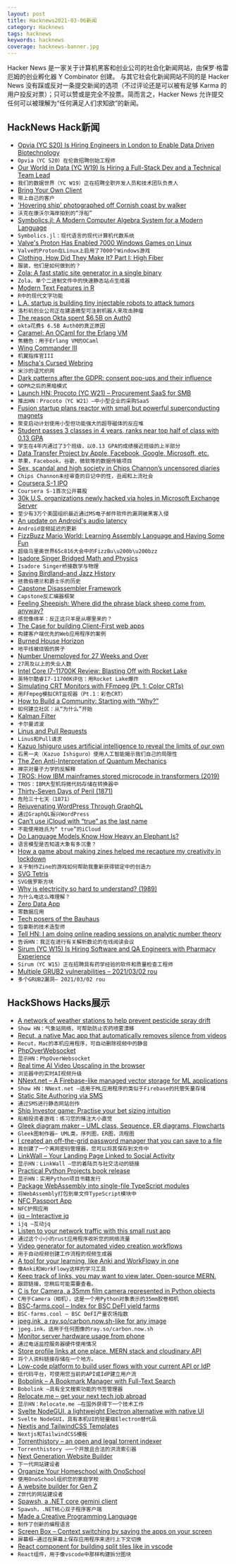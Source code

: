```yaml
---
layout: post
title: Hacknews2021-03-06新闻
category: Hacknews
tags: hacknews
keywords: hacknews
coverage: hacknews-banner.jpg
---
```


Hacker News 是一家关于计算机黑客和创业公司的社会化新闻网站，由保罗·格雷厄姆的创业孵化器 Y Combinator 创建。
与其它社会化新闻网站不同的是 Hacker News 没有踩或反对一条提交新闻的选项（不过评论还是可以被有足够 Karma 的用户投反对票）；只可以赞或是完全不投票。简而言之，Hacker News 允许提交任何可以被理解为“任何满足人们求知欲”的新闻。

## HackNews Hack新闻


- [Opvia (YC S20) Is Hiring Engineers in London to Enable Data Driven Biotechnology](https://www.notion.so/opvia/Opvia-Jobs-151305ed30a140f29ec9eb7df00deadc)
- `Opvia（YC S20）在伦敦招聘创始工程师`
- [Our World in Data (YC W19) Is Hiring a Full-Stack Dev and a Technical Team Lead](https://ourworldindata.org/jobs)
- `我们的数据世界（YC W19）正在招聘全职开发人员和技术团队负责人`
- [Bring Your Own Client](https://www.geoffreylitt.com/2021/03/05/bring-your-own-client.html)
- `带上自己的客户`
- ['Hovering ship' photographed off Cornish coast by walker](https://www.bbc.co.uk/news/uk-england-cornwall-56286719)
- `沃克在康沃尔海岸拍到的“浮船”`
- [Symbolics.jl: A Modern Computer Algebra System for a Modern Language](https://discourse.julialang.org/t/ann-symbolics-jl-a-modern-computer-algebra-system-for-a-modern-language/56251)
- `Symbolics.jl：现代语言的现代计算机代数系统`
- [Valve's Proton Has Enabled 7000 Windows Games on Linux](https://boilingsteam.com/7000-windows-games-working-on-linux-with-proton/)
- `Valve的Proton在Linux上启用了7000个Windows游戏`
- [Clothing, How Did They Make It? Part I: High Fiber](https://acoup.blog/2021/03/05/collections-clothing-how-did-they-make-it-part-i-high-fiber/)
- `服装，他们是如何做到的？`
- [Zola: A fast static site generator in a single binary](https://www.getzola.org/)
- `Zola，单个二进制文件中的快速静态站点生成器`
- [Modern Text Features in R](https://www.tidyverse.org/blog/2021/02/modern-text-features/)
- `R中的现代文字功能`
- [L.A. startup is building tiny injectable robots to attack tumors](https://www.latimes.com/business/technology/story/2021-03-04/this-la-company-is-building-tiny-medical-robots-to-inject-into-your-body)
- `洛杉矶创业公司正在建造微型可注射机器人来攻击肿瘤`
- [The reason Okta spent $6.5B on Auth0](https://supertokens.io/blog/the-real-reason-okta-spent-on-auth0)
- `okta花费$ 6.5B Auth0的真正原因`
- [Caramel: An OCaml for the Erlang VM](https://caramel.run)
- `焦糖色：用于Erlang VM的OCaml`
- [Wing Commander III](https://www.filfre.net/2021/03/wing-commander-iii/)
- `机翼指挥官III`
- [Mischa's Cursed Webring](https://cursed.lol)
- `米沙的诅咒织网`
- [Dark patterns after the GDPR: consent pop-ups and their influence](https://dl.acm.org/doi/10.1145/3313831.3376321)
- `GDPR之后的黑暗模式`
- [Launch HN: Procoto (YC W21) – Procurement SaaS for SMB](item?id=26357292)
- `推出HN：Procoto（YC W21）–中小型企业的采购SaaS`
- [Fusion startup plans reactor with small but powerful superconducting magnets](https://www.sciencemag.org/news/2021/03/fusion-startup-plans-reactor-small-powerful-superconducting-magnets)
- `聚变启动计划使用小型但功能强大的超导磁体的反应堆`
- [Student passes 3 classes in 4 years, ranks near top half of class with 0.13 GPA](https://foxbaltimore.com/news/project-baltimore/city-student-passes-3-classes-in-four-years-ranks-near-top-half-of-class-with-013-gpa)
- `学生在4年内通过了3个班级，以0.13 GPA的成绩接近班级的上半部分`
- [Data Transfer Project by Apple, Facebook, Google, Microsoft, etc.](https://datatransferproject.dev/)
- `苹果，Facebook，谷歌，微软等的数据传输项目`
- [Sex, scandal and high society in Chips Channon’s uncensored diaries](https://www.newstatesman.com/chips-channon-diaries-review-journals)
- `Chips Channon未经审查的日记中的性，丑闻和上流社会`
- [Coursera S-1 IPO](https://www.sec.gov/Archives/edgar/data/1651562/000119312521071525/d65490ds1.htm)
- `Coursera S-1首次公开募股`
- [30k U.S. organizations newly hacked via holes in Microsoft Exchange Server](https://krebsonsecurity.com/2021/03/at-least-30000-u-s-organizations-newly-hacked-via-holes-in-microsofts-email-software/)
- `至少有3万个美国组织最近通过MS电子邮件软件的漏洞被黑客入侵`
- [An update on Android's audio latency](https://android-developers.googleblog.com/2021/03/an-update-on-androids-audio-latency.html)
- `Android音频延迟的更新`
- [FizzBuzz Mario World: Learning Assembly Language and Having Some Fun](https://computebeauty.com/posts/fbmw/index.html)
- `超级马里奥世界65c816大会中的FizzBu\u200b\u200bzz`
- [Isadore Singer Bridged Math and Physics](https://www.quantamagazine.org/isadore-singer-bridged-math-and-physics-20210304/)
- `Isadore Singer桥接数学与物理`
- [Saving Birdland–and Jazz History](https://www.newyorker.com/culture/cultural-comment/saving-birdland-and-jazz-history)
- `拯救伯德兰和爵士乐的历史`
- [Capstone Disassembler Framework](https://github.com/aquynh/capstone)
- `Capstone反汇编器框架`
- [Feeling Sheepish: Where did the phrase black sheep come from, anyway?](https://www.laphamsquarterly.org/roundtable/feeling-sheepish)
- `感觉像绵羊：反正这只羊是从哪里来的？`
- [The Case for building Client-First web apps](https://qbix.com/blog/2020/01/02/the-case-for-building-client-first-web-apps/)
- `构建客户端优先的Web应用程序的案例`
- [Burned House Horizon](https://en.wikipedia.org/wiki/Burned_house_horizon)
- `地平线被烧毁的房子`
- [Number Unemployed for 27 Weeks and Over](https://fred.stlouisfed.org/series/UEMP27OV)
- `27周及以上的失业人数`
- [Intel Core I7-11700K Review: Blasting Off with Rocket Lake](https://www.anandtech.com/show/16535/intel-core-i7-11700k-review-blasting-off-with-rocket-lake)
- `英特尔酷睿I7-11700K评估：用Rocket Lake爆炸`
- [Simulating CRT Monitors with FFmpeg (Pt. 1: Color CRTs)](https://int10h.org/blog/2021/01/simulating-crt-monitors-ffmpeg-pt-1-color/)
- `用FFmpeg模拟CRT监视器（Pt.1：彩色CRT）`
- [How to Build a Community: Starting with “Why?”](https://clrcrl.com/2021/03/03/how-to-build-a-community-why.html)
- `如何建立社区：从“为什么”开始`
- [Kalman Filter](https://en.wikipedia.org/wiki/Kalman_filter)
- `卡尔曼滤波`
- [Linus and Pull Requests](https://github.com/torvalds/linux/pull/17)
- `Linus和Pull请求`
- [Kazuo Ishiguro uses artificial intelligence to reveal the limits of our own](https://www.newyorker.com/magazine/2021/03/08/kazuo-ishiguro-uses-artificial-intelligence-to-reveal-the-limits-of-our-own)
- `石黑一夫（Kazuo Ishiguro）使用人工智能揭示我们自己的局限性`
- [The Zen Anti-Interpretation of Quantum Mechanics](https://www.scottaaronson.com/blog/?p=5359)
- `禅宗对量子力学的反解释`
- [TROS: How IBM mainframes stored microcode in transformers (2019)](http://www.righto.com/2019/11/tros-how-ibm-mainframes-stored.html)
- `TROS：IBM大型机将微代码存储在转换器中`
- [Thirty-Seven Days of Peril (1871)](https://www.gutenberg.org/ebooks/30924)
- `危险三十七天（1871）`
- [Rejuvenating WordPress Through GraphQL](https://graphql-api.com/blog/rejuvenating-wordpress-through-graphql/)
- `通过GraphQL振兴WordPress`
- [Can’t use iCloud with “true” as the last name](https://twitter.com/racheltrue/status/1368004197166108676)
- `不能使用姓氏为“ true”的iCloud`
- [Do Language Models Know How Heavy an Elephant Is?](https://ai.stanford.edu/blog/scalar-probing/)
- `语言模型是否知道大象有多沉重？`
- [How a game about making zines helped me recapture my creativity in lockdown](https://www.theguardian.com/games/2021/feb/22/electric-zine-maker-video-game)
- `关于制作Zine的游戏如何帮助我重新获得锁定中的创造力`
- [SVG Tetris](https://www.xul.fr/svgtetris.svg)
- `SVG俄罗斯方块`
- [Why is electricity so hard to understand? (1989)](http://amasci.com/miscon/whyhard2.html)
- `为什么电这么难理解？ `
- [Zero Data App](https://0data.app/)
- `零数据应用`
- [Tech posers of the Bauhaus](https://www.orgonomyproductions.info/notes/notes/2021/02/27/TechPosersBauhaus.html)
- `包豪斯的技术造型师`
- [Tell HN: I am doing online reading sessions on analytic number theory](https://spxy.github.io/bc/)
- `告诉HN：我正在进行有关解析数论的在线阅读会议`
- [Sirum (YC W15) Is Hiring Software and QA Engineers with Pharmacy Experience](item?id=26366846)
- `Sirum（YC W15）正在招聘具有药学经验的软件和质量检查工程师`
- [Multiple GRUB2 vulnerabilities – 2021/03/02 rou](https://lists.gnu.org/archive/html/grub-devel/2021-03/msg00007.html)
- `多个GRUB2漏洞– 2021/03/02 rou`


## HackShows Hacks展示

- [ A network of weather stations to help prevent pesticide spray drift](https://cotl.com.au/launch.html)
- `Show HN：气象站网络，可帮助防止农药喷雾漂移`
- [ Recut, a native Mac app that automatically removes silence from videos](https://getrecut.com/)
- `Recut，Mac的本机应用程序，可自动删除视频中的静音`
- [ PhpOverWebsocket](https://github.com/nemiah/phpOverWebsocket)
- `显示HN：PhpOverWebsocket`
- [ Real time AI Video Upscaling in the browser](https://vectorly.io/)
- `浏览器中的实时AI视频升级`
- [ NNext.net – A Firebase-like managed vector storage for ML applications](item?id=26324850)
- `Show HN：NNext.net –适用于ML应用程序的类似于Firebase的托管矢量存储`
- [ Static Site Authoring via SMS](https://phasedust.com/)
- `通过SMS进行静态网站创作`
- [ Ship Investor game: Practise your bet sizing intuition](https://static.loop54.com/ship-investor.html)
- `船舶投资者游戏：练习您的赌注大小直觉`
- [ Gleek diagram maker – UML class, Sequence, ER diagrams, Flowcharts](https://www.gleek.io)
- `Gleek图制作器– UML类，序列图，ER图，流程图`
- [ I created an off-the-grid password manager that you can save to a file](https://www.passpilot.com/)
- `我创建了一个离网密码管理器，您可以将其保存到文件中`
- [ LinkWall – Your Landing Page Linked to Social Activity](https://linkwall.me)
- `显示HN：LinkWall –您的着陆页与社交活动的链接`
- [ Practical Python Projects book release](https://practicalpython.yasoob.me)
- `显示HN：实用Python项目书籍发行`
- [ Package WebAssembly into single-file TypeScript modules](https://github.com/gliese1337/wat2ts)
- `将WebAssembly打包到单文件TypeScript模块中`
- [ NFC Passport App](https://passportreader.app)
- `NFC护照应用`
- [ ijq – Interactive jq](https://sr.ht/~gpanders/ijq/)
- `ijq –互动jq`
- [ Listen to your network traffic with this small rust app](https://github.com/vvilhonen/nethoscope)
- `通过这个小小的rust应用程序收听您的网络流量`
- [ Video generator for automated video creation workflows](https://plainlyvideos.com/)
- `用于自动视频创建工作流程的视频生成器`
- [ A tool for your learning, like Anki and WorkFlowy in one](https://learnobittest.web.app/)
- `像Anki和WorkFlowy这样的学习工具`
- [ Keep track of links, you may want to view later. Open-source MERN.](https://github.com/amand33p/to-view-list-mern)
- `跟踪链接，您稍后可能需要查看。`
- [ C is for Camera, a 35mm film camera represented in Python objects](https://github.com/evildmp/C-is-for-Camera)
- `C用于Camera（相机），这是一个用Python对象表示的35mm胶卷相机`
- [ BSC-farms.cool – Index for BSC DeFI yield farms](https://bsc-farms.cool/)
- `BSC-farms.cool – BSC DeFI产量农场指数`
- [ jpeg.ink, a ray.so/carbon.now.sh-like for any image](https://jpeg.ink)
- `jpeg.ink，适用于任何图像的ray.so/carbon.now.sh`
- [ Monitor server hardware usage from phone](https://github.com/lab-ml/labml/blob/master/guides/hardware_monitoring.md)
- `通过电话监控服务器硬件使用情况`
- [ Store profile links at one place. MERN stack and cloudinary API](https://github.com/amand33p/profile-store-mern)
- `将个人资料链接存储在一个地方。 `
- [ Low-code platform to build user flows with your current API or IdP](https://www.arengu.com/)
- `低代码平台，可使用您当前的API或IdP建立用户流`
- [ Bobolink – A Bookmark Manager with Full-Text Search](http://bobolink.me/)
- `Bobolink –具有全文搜索功能的书签管理器`
- [ Relocate.me – get your next tech job abroad](https://relocate.me)
- `显示HN：Relocate.me –在国外获得下一个技术工作`
- [ Svelte NodeGUI, a lightweight Electron alternative with native UI](https://github.com/nodegui/svelte-nodegui)
- `Svelte NodeGUI，具有本机UI的轻量级Electron替代品`
- [ Nextjs and TailwindCSS Templates](https://nextails.com/)
- `Nextjs和TailwindCSS模板`
- [ Torrenthistory – an open and legal torrent indexer](https://torrenthistory.org/)
- `Torrenthistory –一个开放且合法的洪流索引器`
- [ Next Generation Website Builder](https://straw.page/start)
- `下一代网站建设者`
- [ Organize Your Homeschool with OnoSchool](https://www.onoschool.com)
- `使用OnoSchool组织您的家庭学校`
- [ A website builder for Gen Z](https://straw.page?utm)
- `Z世代的网站建设者`
- [ Spawsh, a .NET core gemini client](https://sr.ht/~jpgleeson/spawsh/)
- `Spawsh，.NET核心双子程序客户端`
- [ Made a Creative Programming Language](https://superstrings.substack.com/)
- `制作了创新的编程语言`
- [ Screen Box – Context switching by saving the apps on your screen](https://screenbox.app)
- `屏幕框–通过在屏幕上保存应用程序来进行上下文切换`
- [ React component for building split tiles like in vscode](https://github.com/DevbookHQ/splitter)
- `React组件，用于像vscode中那样构建拆分图块`

